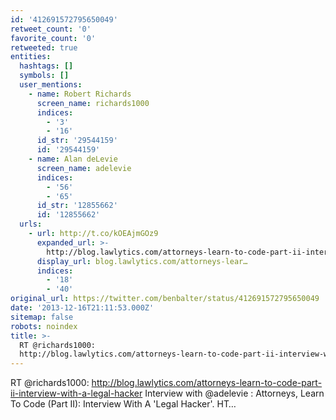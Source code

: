 ```yaml
---
id: '412691572795650049'
retweet_count: '0'
favorite_count: '0'
retweeted: true
entities:
  hashtags: []
  symbols: []
  user_mentions:
    - name: Robert Richards
      screen_name: richards1000
      indices:
        - '3'
        - '16'
      id_str: '29544159'
      id: '29544159'
    - name: Alan deLevie
      screen_name: adelevie
      indices:
        - '56'
        - '65'
      id_str: '12855662'
      id: '12855662'
  urls:
    - url: http://t.co/kOEAjmGOz9
      expanded_url: >-
        http://blog.lawlytics.com/attorneys-learn-to-code-part-ii-interview-with-a-legal-hacker
      display_url: blog.lawlytics.com/attorneys-lear…
      indices:
        - '18'
        - '40'
original_url: https://twitter.com/benbalter/status/412691572795650049
date: '2013-12-16T21:11:53.000Z'
sitemap: false
robots: noindex
title: >-
  RT @richards1000:
  http://blog.lawlytics.com/attorneys-learn-to-code-part-ii-interview-with-a-legal-hacker…
---
```


RT @richards1000: http://blog.lawlytics.com/attorneys-learn-to-code-part-ii-interview-with-a-legal-hacker Interview with @adelevie : Attorneys, Learn To Code (Part II): Interview With A 'Legal Hacker'. HT…